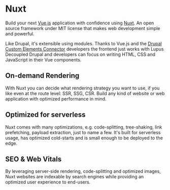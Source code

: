 # Nuxt

Build your next [Vue.js](https://vuejs.org) application with confidence using [Nuxt](https://nuxt.com). An open source framework under MIT license that makes web development simple and powerful.

Like Drupal, it's extensible using modules.
Thanks to Vue.js and the [Drupal Custom Elements Connector](https://github.com/drunomics/nuxt-module-drupal-ce) developers the frontend just works with Lupus Decoupled Drupal and developers can focus on writing HTML, CSS and JavaScript in their Vue components.

## On-demand Rendering

With Nuxt you can decide what rendering strategy you want to use, if you like even at the route level: SSR, SSG, CSR. Build any kind of website or web application with optimized performance in mind.

## Optimized for serverless

Nuxt comes with many optimizations, e.g. code-splitting, tree-shaking, link prefetching, payload extraction, just to name a few. It's built for serverless usage, has optimized cold-starts and is small enough to be deployed to the edge.

## SEO & Web Vitals

By leveraging server-side rendering, code-splitting and optimized images, Nuxt websites are indexable by search engines while providing an optimized user experience to end-users.
